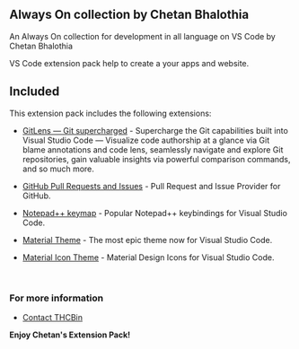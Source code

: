 ## Always On collection by Chetan Bhalothia

An Always On collection for development in all language on VS Code by Chetan Bhalothia

VS Code extension pack help to create a your apps and website.
## Included

This extension pack includes the following extensions:

* [GitLens — Git supercharged](https://marketplace.visualstudio.com/items?itemName=eamodio.gitlens) - Supercharge the Git capabilities built into Visual Studio Code — Visualize code authorship at a glance via Git blame annotations and code lens, seamlessly navigate and explore Git repositories, gain valuable insights via powerful comparison commands, and so much more.

* [GitHub Pull Requests and Issues](https://marketplace.visualstudio.com/items?itemName=GitHub.vscode-pull-request-github) - Pull Request and Issue Provider for GitHub.

* [Notepad++ keymap](https://marketplace.visualstudio.com/items?itemName=ms-vscode.notepadplusplus-keybindings) - Popular Notepad++ keybindings for Visual Studio Code.

* [Material Theme](https://marketplace.visualstudio.com/items?itemName=Equinusocio.vsc-material-theme) - The most epic theme now for Visual Studio Code.

* [Material Icon Theme](https://marketplace.visualstudio.com/items?itemName=PKief.material-icon-theme) - Material Design Icons for Visual Studio Code.

<br>

### For more information

* [Contact THCBin](https://thcb.in/)

**Enjoy Chetan's Extension Pack!**
